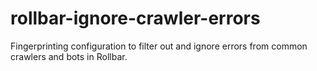 # rollbar-ignore-crawler-errors
Fingerprinting configuration to filter out and ignore errors from common crawlers and bots in Rollbar.
